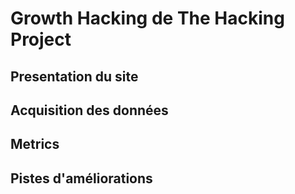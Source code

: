 # Growth Hacking de The Hacking Project

## Presentation du site

## Acquisition des données

## Metrics

## Pistes d'améliorations

